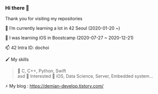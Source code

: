### Hi there 👋
Thank you for visiting my repositories

🌱 I’m currently learning a lot in 42 Seoul   (2020-01-20 ~)

🧐 I was learning iOS in Boostcamp  (2020-07-27 ~ 2020-12-21)

📫 42 Intra ID: dochoi

🖌 My skills<br>
  >🔴 C, C++, Python, Swift<br>
  asd
🤔 Interested
 >🔵 iOS, Data Science, Server, Embedded system...
  
  
  ⚡ My blog : https://demian-develop.tistory.com/
<!--
**ChoiDongKyu96/ChoiDongKyu96** is a ✨ _special_ ✨ repository because its `README.md` (this file) appears on your GitHub profile.

Here are some ideas to get you started:

- 🔭 I’m currently working on ...
- 🌱 I’m currently learning ...
- 👯 I’m looking to collaborate on ...
- 🤔 I’m looking for help with ...
- 💬 Ask me about ...
- 📫 How to reach me: ...
- 😄 Pronouns: ...
- ⚡ Fun fact: ...
-->
